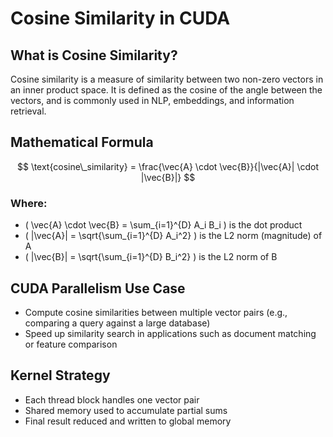 # Cosine Similarity in CUDA

## What is Cosine Similarity?

Cosine similarity is a measure of similarity between two non-zero vectors in an inner product space. It is defined as the cosine of the angle between the vectors, and is commonly used in NLP, embeddings, and information retrieval.

## Mathematical Formula

$$
\text{cosine\_similarity} = \frac{\vec{A} \cdot \vec{B}}{|\vec{A}| \cdot |\vec{B}|}
$$

### Where:

- \( \vec{A} \cdot \vec{B} = \sum_{i=1}^{D} A_i B_i \) is the dot product  
- \( |\vec{A}| = \sqrt{\sum_{i=1}^{D} A_i^2} \) is the L2 norm (magnitude) of A  
- \( |\vec{B}| = \sqrt{\sum_{i=1}^{D} B_i^2} \) is the L2 norm of B

## CUDA Parallelism Use Case

- Compute cosine similarities between multiple vector pairs (e.g., comparing a query against a large database)
- Speed up similarity search in applications such as document matching or feature comparison

## Kernel Strategy

- Each thread block handles one vector pair
- Shared memory used to accumulate partial sums
- Final result reduced and written to global memory

